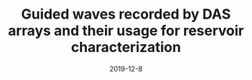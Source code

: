 ---
title: "Guided waves recorded by DAS arrays and their usage for reservoir characterization"
collection: talks
type: "AGU DAS Workshop"
venue: "AGU Annual meeting 2019"
date: 2019-12-8
location: "San Francisco, CA, USA"
---